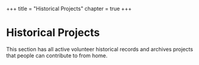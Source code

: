 +++
title = "Historical Projects"
chapter = true
+++

# Historical Projects

This section has all active volunteer historical records and archives projects that people can contribute to from home.
